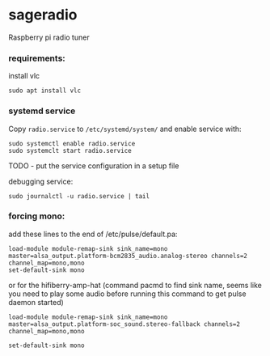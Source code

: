 # sageradio
Raspberry pi radio tuner
### requirements:
install vlc
```shell
sudo apt install vlc
```

### systemd service

Copy `radio.service` to `/etc/systemd/system/` and enable service with:
```shell
sudo systemctl enable radio.service
sudo systemclt start radio.service
```

TODO - put the service configuration in a setup file

debugging service:
```shell
sudo journalctl -u radio.service | tail
```

### forcing mono:

add these lines to the end of /etc/pulse/default.pa:
```shell
load-module module-remap-sink sink_name=mono master=alsa_output.platform-bcm2835_audio.analog-stereo channels=2 channel_map=mono,mono
set-default-sink mono
```

or for the hifiberry-amp-hat (command pacmd to find sink name, seems like you need to play some audio before running this command to get pulse daemon started)
```shell
load-module module-remap-sink sink_name=mono master=alsa_output.platform-soc_sound.stereo-fallback channels=2 channel_map=mono,mono

set-default-sink mono
```
